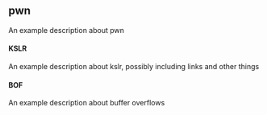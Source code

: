## pwn
An example description about pwn

#### KSLR
An example description about kslr, possibly including links and other things

#### BOF
An example description about buffer overflows
